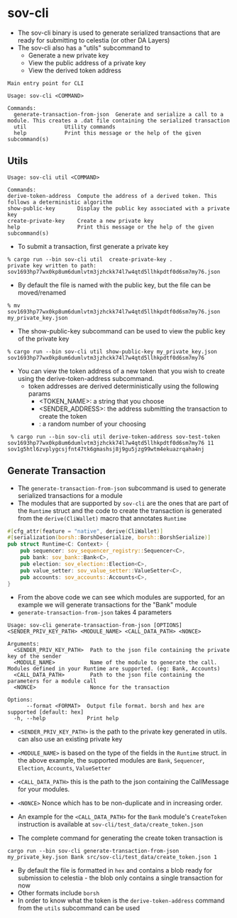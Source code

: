 # sov-cli

- The sov-cli binary is used to generate serialized transactions that are ready for submitting to celestia (or other DA Layers)
- The sov-cli also has a "utils" subcommand to
  - Generate a new private key
  - View the public address of a private key
  - View the derived token address

```
Main entry point for CLI

Usage: sov-cli <COMMAND>

Commands:
  generate-transaction-from-json  Generate and serialize a call to a module. This creates a .dat file containing the serialized transaction
  util            Utility commands
  help            Print this message or the help of the given subcommand(s)
```

## Utils

```
Usage: sov-cli util <COMMAND>

Commands:
derive-token-address  Compute the address of a derived token. This follows a deterministic algorithm
show-public-key       Display the public key associated with a private key
create-private-key    Create a new private key
help                  Print this message or the help of the given subcommand(s)
```

- To submit a transaction, first generate a private key

```
% cargo run --bin sov-cli util  create-private-key .
private key written to path: sov1693hp77wx0kp8um6dumlvtm3jzhckk74l7w4qtd5llhkpdtf0d6sm7my76.json
```

- By default the file is named with the public key, but the file can be moved/renamed

```
% mv sov1693hp77wx0kp8um6dumlvtm3jzhckk74l7w4qtd5llhkpdtf0d6sm7my76.json my_private_key.json
```

- The show-public-key subcommand can be used to view the public key of the private key

```
% cargo run --bin sov-cli util show-public-key my_private_key.json
sov1693hp77wx0kp8um6dumlvtm3jzhckk74l7w4qtd5llhkpdtf0d6sm7my76
```

- You can view the token address of a new token that you wish to create using the derive-token-address subcommand.
  - token addresses are derived deterministically using the following params
    - <TOKEN_NAME>: a string that you choose
    - <SENDER_ADDRESS>: the address submitting the transaction to create the token
    - <SALT>: a random number of your choosing

```
 % cargo run --bin sov-cli util derive-token-address sov-test-token sov1693hp77wx0kp8um6dumlvtm3jzhckk74l7w4qtd5llhkpdtf0d6sm7my76 11
sov1g5htl6zvplygcsjfnt47tk6gmashsj8j9gu5jzg99wtm4ekuazrqaha4nj
```

## Generate Transaction

- The `generate-transaction-from-json` subcommand is used to generate serialized transactions for a module
- The modules that are supported by `sov-cli` are the ones that are part of the `Runtime` struct and the code to create the transaction is generated from the `derive(CliWallet)` macro that annotates `Runtime`

```rust
#[cfg_attr(feature = "native", derive(CliWallet)]
#[serialization(borsh::BorshDeserialize, borsh::BorshSerialize)]
pub struct Runtime<C: Context> {
    pub sequencer: sov_sequencer_registry::Sequencer<C>,
    pub bank: sov_bank::Bank<C>,
    pub election: sov_election::Election<C>,
    pub value_setter: sov_value_setter::ValueSetter<C>,
    pub accounts: sov_accounts::Accounts<C>,
}
```

- From the above code we can see which modules are supported, for an example we will generate transactions for the "Bank" module
- `generate-transaction-from-json` takes 4 parameters

```
Usage: sov-cli generate-transaction-from-json [OPTIONS] <SENDER_PRIV_KEY_PATH> <MODULE_NAME> <CALL_DATA_PATH> <NONCE>

Arguments:
  <SENDER_PRIV_KEY_PATH>  Path to the json file containing the private key of the sender
  <MODULE_NAME>           Name of the module to generate the call. Modules defined in your Runtime are supported. (eg: Bank, Accounts)
  <CALL_DATA_PATH>        Path to the json file containing the parameters for a module call
  <NONCE>                 Nonce for the transaction

Options:
      --format <FORMAT>  Output file format. borsh and hex are supported [default: hex]
  -h, --help             Print help

```

- `<SENDER_PRIV_KEY_PATH>` is the path to the private key generated in utils. can also use an existing private key
- `<MODULE_NAME>` is based on the type of the fields in the `Runtime` struct. in the above example, the supported modules are `Bank`, `Sequencer`, `Election`, `Accounts`, `ValueSetter`
- `<CALL_DATA_PATH>` this is the path to the json containing the CallMessage for your modules.
- `<NONCE>` Nonce which has to be non-duplicate and in increasing order.

- An example for the `<CALL_DATA_PATH>` for the `Bank` module's `CreateToken` instruction is available at `sov-cli/test_data/create_token.json`
- The complete command for generating the create token transaction is

```
cargo run --bin sov-cli generate-transaction-from-json my_private_key.json Bank src/sov-cli/test_data/create_token.json 1
```

- By default the file is formatted in `hex` and contains a blob ready for submission to celestia - the blob only contains a single transaction for now
- Other formats include `borsh`
- In order to know what the token is the `derive-token-address` command from the `utils` subcommand can be used
